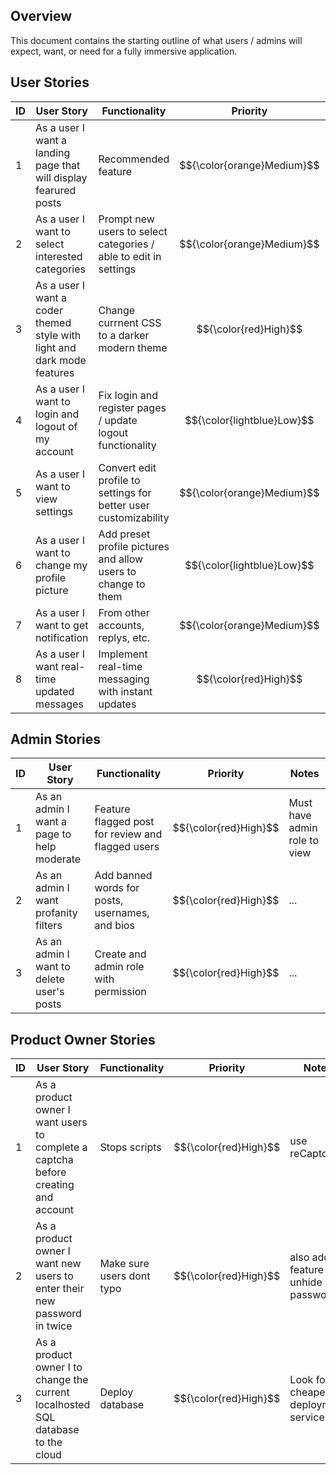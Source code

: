 ## Overview

This document contains the starting outline of what users / admins will expect, want, or need for a fully immersive application.

## User Stories

| ID | User Story | Functionality | Priority | Notes |
|----|------------|---------------|----------|-------|
| 1 | As a user I want a landing page that will display fearured posts | Recommended feature | $${\color{orange}Medium}$$ | ... |
| 2 | As a user I want to select interested categories | Prompt new users to select categories / able to edit in settings | $${\color{orange}Medium}$$ | Used to help with featured posts |
| 3 | As a user I want a coder themed style with light and dark mode features | Change currnent CSS to a darker modern theme | $${\color{red}High}$$ | ... |
| 4 | As a user I want to login and logout of my account | Fix login and register pages / update logout functionality | $${\color{lightblue}Low}$$ | ... |
| 5 | As a user I want to view settings | Convert edit profile to settings for better user customizability | $${\color{orange}Medium}$$ | ... |
| 6 | As a user I want to change my profile picture | Add preset profile pictures and allow users to change to them | $${\color{lightblue}Low}$$ | ... |
| 7 | As a user I want to get notification | From other accounts, replys, etc. | $${\color{orange}Medium}$$ | ... |
| 8 | As a user I want real-time updated messages | Implement real-time messaging with instant updates | $${\color{red}High}$$ | Essential for user communication |

## Admin Stories

| ID | User Story | Functionality | Priority | Notes |
|----|------------|---------------|----------|-------|
| 1 | As an admin I want a page to help moderate | Feature flagged post for review and flagged users | $${\color{red}High}$$ | Must have admin role to view |
| 2 | As an admin I want profanity filters | Add banned words for posts, usernames, and bios | $${\color{red}High}$$ | ... |
| 3 | As an admin I want to delete user's posts | Create and admin role with permission | $${\color{red}High}$$ | ... |

## Product Owner Stories

| ID | User Story | Functionality | Priority | Notes |
|----|------------|---------------|----------|-------|
| 1 | As a product owner I want users to complete a captcha before creating and account | Stops scripts | $${\color{red}High}$$ | use reCaptcha |
| 2 | As a product owner I want new users to enter their new password in twice | Make sure users dont typo | $${\color{red}High}$$ | also add feature to unhide password |
| 3 | As a product owner I to change the current localhosted SQL database to the cloud | Deploy database | $${\color{red}High}$$ | Look for cheapest deployment service |
